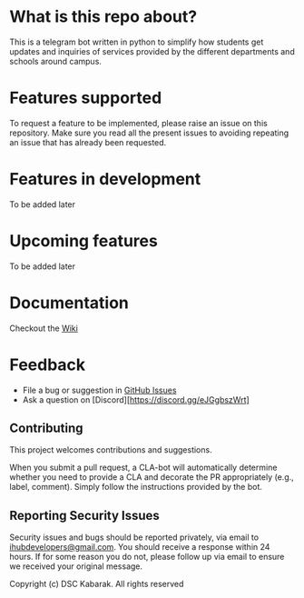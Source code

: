 # What is this repo about?
This is a telegram bot written in python to simplify how students get updates and inquiries of services provided by the different departments and schools around campus.

# Features supported
To request a feature to be implemented, please raise an issue on this repository. Make sure you read all the present issues to avoiding repeating an issue that has already been requested.

# Features in development
To be added later
# Upcoming features
To be added later

#  Documentation
Checkout the [Wiki](https://github.com/DSCKabarak/Kabarak-university-bot/wiki)

# Feedback
* File a bug or suggestion in [GitHub Issues](https://github.com/DSCKabarak/Kabarak-university-bot/issues)
* Ask a question on [Discord][https://discord.gg/eJGgbszWrt]
## Contributing

This project welcomes contributions and suggestions.

When you submit a pull request, a CLA-bot will automatically determine whether you need to provide
a CLA and decorate the PR appropriately (e.g., label, comment). Simply follow the instructions
provided by the bot.

## Reporting Security Issues

Security issues and bugs should be reported privately, via email to ihubdevelopers@gmail.com. You should receive a response within 24 hours. If for some reason you do not, please follow up via email to ensure we received your original message.

Copyright (c) DSC Kabarak. All rights reserved
 